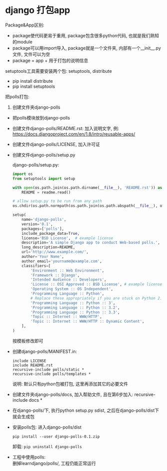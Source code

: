 # django 打包app

Package&App区别:
*   package使代码更易于重用, package包含很多python代码, 也就是我们熟知的module
*   package可以用import导入, package就是一个文件夹, 内部有一个__init__.py文件, 文件可以为空
*   package = app + 用于打包的说明信息

setuptools工具需要安装两个包: setuptools, distribute
*   pip install distribute
*   pip install setuptools

把polls打包:
1.  创建文件夹django-polls
*   把polls模块放到django-polls
*   创建文件django-polls/README.rst: 加入说明文字, 例: https://docs.djangoproject.com/en/1.8/intro/reusable-apps/
*   创建文件django-polls/LICENSE, 加入许可证
*   创建文件django-polls/setup.py

    django-polls/setup.py:
    ```Python
    import os
    from setuptools import setup

    with open(os.path.join(os.path.dirname(__file__), 'README.rst')) as readme:
        README = readme.read()

    # allow setup.py to be run from any path
    os.chdir(os.path.normpath(os.path.join(os.path.abspath(__file__), os.pardir)))

    setup(
        name='django-polls',
        version='0.1',
        packages=['polls'],
        include_package_data=True,
        license='BSD License',  # example license
        description='A simple Django app to conduct Web-based polls.',
        long_description=README,
        url='http://www.example.com/',
        author='Your Name',
        author_email='yourname@example.com',
        classifiers=[
            'Environment :: Web Environment',
            'Framework :: Django',
            'Intended Audience :: Developers',
            'License :: OSI Approved :: BSD License', # example license
            'Operating System :: OS Independent',
            'Programming Language :: Python',
            # Replace these appropriately if you are stuck on Python 2.
            'Programming Language :: Python :: 3',
            'Programming Language :: Python :: 3.2',
            'Programming Language :: Python :: 3.3',
            'Topic :: Internet :: WWW/HTTP',
            'Topic :: Internet :: WWW/HTTP :: Dynamic Content',
        ],
    )
    ```
    按模板修改即可

*  创建django-polls/MANIFEST.in:
    ```text
    include LICENSE
    include README.rst
    recursive-include polls/static *
    recursive-include polls/templates *
    ```
    说明: 默认只有python包被打包, 这里再添加其它的必要文件

*  创建文件夹django-polls/docs, 加入帮助文件, 且在第6步加入: recursive-include docs *
*  在django-polls/下, 执行python setup.py sdist, 之后在django-polls/dist下就会生成包

*   安装polls包:
    进入django-polls/dist
    ```shell
    pip install --user django-polls-0.1.zip
    ```
    卸载: `pip uninstall django-polls`

*   工程中使用polls:  
    删掉learndjango/polls/, 工程仍能正常运行


